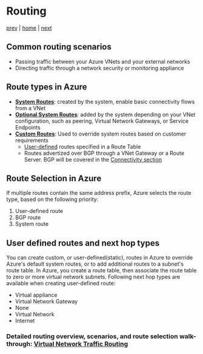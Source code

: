 # Routing

[prev](./security-overview.md) | [home](./readme.md)  | [next](./faq.md)

## Common routing scenarios

- Passing traffic between your Azure VNets and your external networks
- Directing traffic through a network security or monitoring appliance

## Route types in Azure

- [**System Routes**](https://docs.microsoft.com/azure/virtual-network/virtual-networks-udr-overview#system-routes): created by the system, enable basic connectivity flows from a VNet
- [**Optional System Routes**](https://docs.microsoft.com/azure/virtual-network/virtual-networks-udr-overview#optional-default-routes): added by the system depending on your VNet configuration, such as peering, Virtual Network Gateways, or Service Endpoints
- [**Custom Routes**](https://docs.microsoft.com/azure/virtual-network/virtual-networks-udr-overview#custom-routes): Used to override system routes based on customer requirements
  - [User-defined](https://docs.microsoft.com/azure/virtual-network/virtual-networks-udr-overview#user-defined) routes specified in a Route Table
  - Routes advertized over BGP through a VNet Gateway or a Route Server. BGP will be covered in the [Connectivity section](./connectivity.md)

## Route Selection in Azure

If multiple routes contain the same address prefix, Azure selects the route type, based on the following priority:

1. User-defined route
2. BGP route
3. System route

## User defined routes and next hop types

You can create custom, or user-defined(static), routes in Azure to override Azure's default system routes, or to add additional routes to a subnet's route table. In Azure, you create a route table, then associate the route table to zero or more virtual network subnets.
Following next hop types are available when creating user-defined route:

- Virtual appliance
- Virtual Network Gateway
- None
- Virtual Network
- Internet

### Detailed routing overview, scenarios, and route selection walk-through: [Virtual Network Traffic Routing](https://docs.microsoft.com/azure/virtual-network/virtual-networks-udr-overview)
